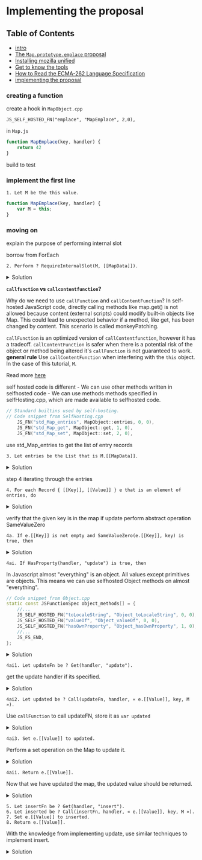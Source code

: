 # Implementing the proposal

## Table of Contents
- [intro](../README.md)
- [The `Map.prototype.emplace` proposal](./initial-proposal.md)
- [Installing mozilla unified](./installing-mozilla-unified.md)
- [Get to know the tools](./tools.md)
- [How to Read the ECMA-262 Language Specification](./reading-Ecma262-specs.md)
- [implementing the proposal](./implementation.md)


### creating a function

create a hook in `MapObject.cpp`

`JS_SELF_HOSTED_FN("emplace", "MapEmplace", 2,0),`

in `Map.js`

```javascript
function MapEmplace(key, handler) {
    return 42
}
```

build to test

### implement the first line

```
1. Let M be the this value.
```

```javascript
function MapEmplace(key, handler) {
    var M = this;
}
```

### moving on
explain the purpose of performing internal slot

borrow from ForEach

```
2. Perform ? RequireInternalSlot(M, [[MapData]]).
```

<details>
<summary>Solution</summary>

```javascript
function MapEmplace(key, handler) {
    var M = this;

    if (!IsObject(M) || (M = GuardToMapObject(M)) === null) {
    return callFunction(
        CallMapMethodIfWrapped,
        this,
        key,
        handler,
        "MapEmplace"
    );
    }
}
```

</details>

**`callfunction` vs `callcontentfunction`?**

Why do we need to use `callFunction` and `callContentFunction`?
In self-hosted JavaScript code, directly calling methods like map.get() is not allowed because content (external scripts) 
could modify built-in objects like Map. This could lead to unexpected behavior if a method, like get, has been changed by 
content. This scenario is called monkeyPatching. 

`callFunction` is an optimized version of `callContentfunction`, however it has a tradeoff. `callContentFunction` is 
safer when there is a potential risk of the object or method being altered it's `callFunction` is not guaranteed to work.
**general rule**
Use `callContentFunction` when interfering with the `this` object. In the case of this tutorial, `M`.

Read more [here](https://udn.realityripple.com/docs/Mozilla/Projects/SpiderMonkey/Internals/self-hosting)

self hosted code is different
    - We can use other methods written in selfhosted code
    - We can use methods methods specified in selfHosting.cpp, which are made available to selfhosted code.

```cpp
// Standard builtins used by self-hosting.
// Code snippet from SelfHosting.cpp
    JS_FN("std_Map_entries", MapObject::entries, 0, 0),
    JS_FN("std_Map_get", MapObject::get, 1, 0),
    JS_FN("std_Map_set", MapObject::set, 2, 0),
```

use std_Map_entries to get the list of entry records

```
3. Let entries be the List that is M.[[MapData]].
```

<details>
<summary>Solution</summary>

```javascript
function MapEmplace(key, handler) {
    var M = this;

    if (!IsObject(M) || (M = GuardToMapObject(M)) === null) {
    return callFunction(
        CallMapMethodIfWrapped,
        this,
        key,
        handler,
        "MapEmplace"
    );
    }

    var entries = callFunction(std_Map_entries, M);
}
```

</details>


step 4 iterating through the entries

```
4. For each Record { [[Key]], [[Value]] } e that is an element of entries, do
```
<details>
<summary>Solution</summary>

```javascript
function MapEmplace(key, handler) {
    var M = this;

    if (!IsObject(M) || (M = GuardToMapObject(M)) === null) {
    return callFunction(
        CallMapMethodIfWrapped,
        this,
        key,
        handler,
        "MapEmplace"
    );
    }

    var entries = callFunction(std_Map_entries, M);

    for (var e of allowContentIter(entries)) {
    var eKey = e[0];
    var eValue = e[1];
    //...
    }
}
```

</details>


verify that the given key is in the map if update
perform abstract operation SameValueZero

```
4a. If e.[[Key]] is not empty and SameValueZero(e.[[Key]], key) is true, then
```
<details>
<summary>Solution</summary>

```javascript
function MapEmplace(key, handler) {
    var M = this;

    if (!IsObject(M) || (M = GuardToMapObject(M)) === null) {
    return callFunction(
        CallMapMethodIfWrapped,
        this,
        key,
        handler,
        "MapEmplace"
    );
    }

    var entries = callFunction(std_Map_entries, M);

    for (var e of allowContentIter(entries)) {
    var eKey = e[0];
    var eValue = e[1];
    
    if (SameValueZero(key, eKey)) {
        //...
    }
    }
}
```

</details>


```
4ai. If HasProperty(handler, "update") is true, then
```
In Javascript almost "everything" is an object. All values except primitives are objects. This means we can use selfhosted
Object methods on almost "everything".

```cpp
// Code snippet from Object.cpp
static const JSFunctionSpec object_methods[] = {
    //...
    JS_SELF_HOSTED_FN("toLocaleString", "Object_toLocaleString", 0, 0),
    JS_SELF_HOSTED_FN("valueOf", "Object_valueOf", 0, 0),
    JS_SELF_HOSTED_FN("hasOwnProperty", "Object_hasOwnProperty", 1, 0),
    //...
    JS_FS_END,
};
```

<details>
<summary>Solution</summary>

```javascript
function MapEmplace(key, handler) {
    var M = this;

    if (!IsObject(M) || (M = GuardToMapObject(M)) === null) {
    return callFunction(
        CallMapMethodIfWrapped,
        this,
        key,
        handler,
        "MapEmplace"
    );
    }

    var entries = callFunction(std_Map_entries, M);

    for (var e of allowContentIter(entries)) {
    var eKey = e[0];
    var eValue = e[1];
    
    if (SameValueZero(key, eKey)) {
        if (callFunction(Object_hasOwnProperty, handler, 'update')) {
        //...
        }
    }
    }
}
```

</details>

```
4ai1. Let updateFn be ? Get(handler, "update").
```

get the update handler if its specified.

<details>
<summary>Solution</summary>

```javascript
function MapEmplace(key, handler) {
    var M = this;

    if (!IsObject(M) || (M = GuardToMapObject(M)) === null) {
    return callFunction(
        CallMapMethodIfWrapped,
        this,
        key,
        handler,
        "MapEmplace"
    );
    }

    var entries = callFunction(std_Map_entries, M);

    for (var e of allowContentIter(entries)) {
    var eKey = e[0];
    var eValue = e[1];
    
    if (SameValueZero(key, eKey)) {
        if (callFunction(Object_hasOwnProperty, handler, 'update')) {
        var updateFN = handler['update'];
        //...
        }
    }
    }
}
```

</details>

```
4ai2. Let updated be ? Call(updateFn, handler, « e.[[Value]], key, M »).
```

Use `callFunction` to call updateFN, store it as `var updated`

<details>
<summary>Solution</summary>

```javascript
function MapEmplace(key, handler) {
    var M = this;

    if (!IsObject(M) || (M = GuardToMapObject(M)) === null) {
    return callFunction(
        CallMapMethodIfWrapped,
        this,
        key,
        handler,
        "MapEmplace"
    );
    }

    var entries = callFunction(std_Map_entries, M);

    for (var e of allowContentIter(entries)) {
    var eKey = e[0];
    var eValue = e[1];
    
    if (SameValueZero(key, eKey)) {
        if (callFunction(Object_hasOwnProperty, handler, 'update')) {
        var updateFN = handler['update'];
        var updated = callFunction(updateFN, M, Value, key);
        //...
        }
    }
    }
}
```

</details>

```
4ai3. Set e.[[Value]] to updated.
```

Perform a set operation on the Map to update it.

<details>
<summary>Solution</summary>

```javascript
function MapEmplace(key, handler) {
    var M = this;

    if (!IsObject(M) || (M = GuardToMapObject(M)) === null) {
    return callFunction(
        CallMapMethodIfWrapped,
        this,
        key,
        handler,
        "MapEmplace"
    );
    }

    var entries = callFunction(std_Map_entries, M);

    for (var e of allowContentIter(entries)) {
    var eKey = e[0];
    var eValue = e[1];
    
    if (SameValueZero(key, eKey)) {
        if (callFunction(Object_hasOwnProperty, handler, 'update')) {
        var updateFN = handler['update'];
        var updated = callFunction(updateFN, M, Value, key);
        callContentFunction(std_Map_set, M, key, updated);
        }
    }
    }
}
```

</details>

```
4aii. Return e.[[Value]].
```

Now that we have updated the map, the updated value should be returned.

<details>
<summary>Solution</summary>

```javascript
function MapEmplace(key, handler) {
    var M = this;

    if (!IsObject(M) || (M = GuardToMapObject(M)) === null) {
    return callFunction(
        CallMapMethodIfWrapped,
        this,
        key,
        handler,
        "MapEmplace"
    );
    }

    var entries = callFunction(std_Map_entries, M);

    for (var e of allowContentIter(entries)) {
    var eKey = e[0];
    var eValue = e[1];
    
    if (SameValueZero(key, eKey)) {
        if (callFunction(Object_hasOwnProperty, handler, 'update')) {
        var updateFN = handler['update'];
        var updated = callFunction(updateFN, M, Value, key);
        callContentFunction(std_Map_set, M, key, updated);
        }

        return updated;
    }
    }
}
```

</details>

```
5. Let insertFn be ? Get(handler, "insert").
6. Let inserted be ? Call(insertFn, handler, « e.[[Value]], key, M »).
7. Set e.[[Value]] to inserted.
8. Return e.[[Value]].
```

With the knowledge from implementing update, use similar techniques to implement insert. 

<details>
<summary>Solution</summary>

```javascript
function MapEmplace(key, handler) {
    var M = this;

    if (!IsObject(M) || (M = GuardToMapObject(M)) === null) {
    return callFunction(
        CallMapMethodIfWrapped,
        this,
        key,
        handler,
        "MapEmplace"
    );
    }

    var entries = callFunction(std_Map_entries, M);

    for (var e of allowContentIter(entries)) {
    var eKey = e[0];
    var eValue = e[1];
    
    if (SameValueZero(key, eKey)) {
        if (callFunction(Object_hasOwnProperty, handler, 'update')) {
        var updateFN = handler['update'];
        var updated = callFunction(updateFN, M, Value, key);
        callContentFunction(std_Map_set, M, key, updated);
        }

        return updated;
    }
    }

    var insertFN = handler['insert'];
    var inserted = callFunction(insertFN, key, M);
    callContentFunction(std_Map_set, M, key, inserted);

    return inserted;
}
```

</details>